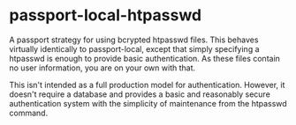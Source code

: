 # passport-local-htpasswd

A passport strategy for using bcrypted htpasswd files.  This behaves virtually
identically to passport-local, except that simply specifying a htpasswd is enough
to provide basic authentication. As these files contain no user information, you are
on your own with that. 

This isn't intended as a full production model for authentication. However, it
doesn't require a database and provides a basic and reasonably secure authentication
system with the simplicity of maintenance from the htpasswd command.

